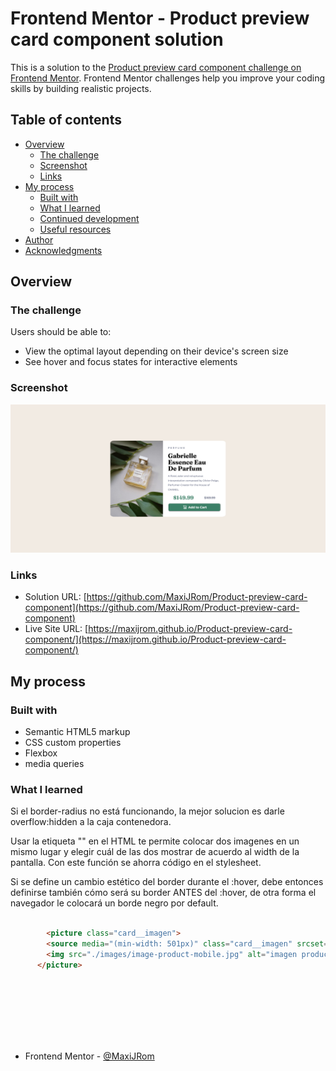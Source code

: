 # Frontend Mentor - Product preview card component solution

This is a solution to the [Product preview card component challenge on Frontend Mentor](https://www.frontendmentor.io/challenges/product-preview-card-component-GO7UmttRfa). Frontend Mentor challenges help you improve your coding skills by building realistic projects. 

## Table of contents

- [Overview](#overview)
  - [The challenge](#the-challenge)
  - [Screenshot](#screenshot)
  - [Links](#links)
- [My process](#my-process)
  - [Built with](#built-with)
  - [What I learned](#what-i-learned)
  - [Continued development](#continued-development)
  - [Useful resources](#useful-resources)
- [Author](#author)
- [Acknowledgments](#acknowledgments)



## Overview

### The challenge

Users should be able to:

- View the optimal layout depending on their device's screen size
- See hover and focus states for interactive elements

### Screenshot

![./Screenshot.png](./Screenshot.png)


### Links

- Solution URL: [https://github.com/MaxiJRom/Product-preview-card-component](https://github.com/MaxiJRom/Product-preview-card-component)
- Live Site URL: [https://maxijrom.github.io/Product-preview-card-component/](https://maxijrom.github.io/Product-preview-card-component/)

## My process

### Built with

- Semantic HTML5 markup
- CSS custom properties
- Flexbox
- media queries

### What I learned

Si el border-radius no está funcionando, la mejor solucion es darle overflow:hidden a la caja contenedora.

Usar la etiqueta "<picture>" en el HTML te permite colocar dos imagenes en un mismo lugar y elegir cuál de las dos mostrar de acuerdo al width de la pantalla. Con este función se ahorra código en el stylesheet.
  
Si se define un cambio estético del border durante el :hover, debe entonces definirse también cómo será su border ANTES del :hover, de otra forma el navegador le colocará un borde negro por default.

```html

        <picture class="card__imagen">
        <source media="(min-width: 501px)" class="card__imagen" srcset="./images/image-product-desktop.jpg">
        <img src="./images/image-product-mobile.jpg" alt="imagen producto" class="card__imagen">
      </picture>
  
  
```
```css

  
  
  
```
- Frontend Mentor - [@MaxiJRom](https://www.frontendmentor.io/profile/MaxiJRom)
